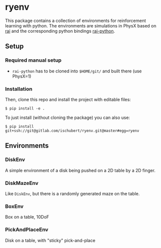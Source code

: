 # ryenv

This package contains a collection of environments for reinforcement learning with python. The environments are simulations in PhysX based on [rai](https://github.com/MarcToussaint/rai) and the corresponding python bindings [rai-python](https://github.com/MarcToussaint/rai-python).

## Setup

### Required manual setup
- `rai-python` has to be cloned into `$HOME/git/` and built there (use PhysX=1)

### Installation
Then, clone this repo and install the project with editable files:
```
$ pip install -e .
```
To just install (without cloning the package) you can also use:
```
$ pip install git+ssh://git@gitlab.com/ischubert/ryenv.git@master#egg=ryenv
```

## Environments
### DiskEnv

A simple environment of a disk being pushed on a 2D table by a 2D finger.

### DiskMazeEnv

Like `DiskEnv`, but there is a randomly generated maze on the table.

### BoxEnv

Box on a table, 10DoF

### PickAndPlaceEnv

Disk on a table, with "sticky" pick-and-place